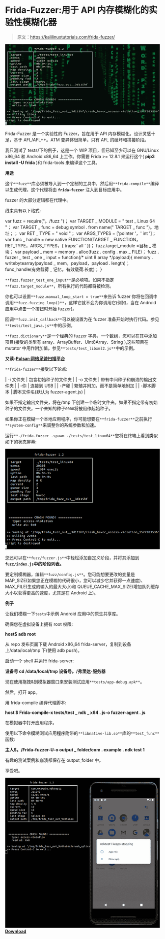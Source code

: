 # Frida-Fuzzer:用于 API 内存模糊化的实验性模糊化器

> 原文：<https://kalilinuxtutorials.com/frida-fuzzer/>

[![Frida-Fuzzer : Experimental Fuzzer Used For API In-Memory Fuzzing](img/d54c51ddef6570d9704090b835b3f630.png "Frida-Fuzzer : Experimental Fuzzer Used For API In-Memory Fuzzing")](https://1.bp.blogspot.com/-vIUspGS70rs/XospqasQxVI/AAAAAAAAF1c/w6Tr3r4BprkPuu8P05J6uenBsdRmx-uggCLcBGAsYHQ/s1600/frida-fuzzer-1%25281%2529.png)

Frida-Fuzzer 是一个实验性的 Fuzzer，旨在用于 API 内存模糊化。设计灵感十足，基于 AFL/AFL++。ATM 变异体很简单，只有 AFL 的破坏和拼接阶段。

我只测试了 tests/下的例子，这是一个 WIP 项目，但已知至少可以在 GNU/Linux x86_64 和 Android x86_64 上工作。你需要 Frida >= 12.8.1 来运行这个( **pip3 install -U frida** )和 frida-tools 来编译这个工具。

**用途**

这个`**fuzz**`库必须被导入到一个定制的工具中，然后用`**frida-compile**`编译以生成代理，这个代理将由 **`frida-fuzzer`** 注入到目标应用中。

fuzzer 的大部分逻辑都在代理中。

线束具有以下格式:

var fuzz = require("。/fuzz ")；
var TARGET _ MODULE = " test _ Linux 64 "；
var TARGET _ func = debug symbol . from name(" TARGET _ func ")。地址；；
var RET _ TYPE = " void "；
var ARGS_TYPES = ['pointer '，' int ']；
var func _ handle = new native FUNCTION(TARGET _ FUNCTION，RET_TYPE，ARGS_TYPES，{ traps:' all ' })；
fuzz.target_module =目标 _ 模块；
var payload _ mem = memory . alloc(fuzz . config . max _ FILE)；
fuzz . fuzzer _ test _ one _ input = function(/* uint 8 array */payload){
memory . writebytearray(payload _ mem，payload，payload . length)；
func_handle(有效载荷 _ 记忆，有效载荷.长度)；
}

`**fuzz.fuzzer_test_one_input**`是必填项。如果不指定`**fuzz.target_module**`，所有执行的代码都将被检测。

你也可以设置`**fuzz.manual_loop_start = true**`来告诉 fuzzer 你将在回调中调用`**fuzz.fuzzing_loop()**`，这样它就不会为你调用它(例如，当在 Android 应用中点击一个按钮时开始 fuzzer)。

回调`**fuzz.init_callback**`可以被设置为在 fuzzer 准备开始时执行代码。参见`**tests/test_java.js**`中的示例。

`**fuzz.dictionary**`是一个经典的 fuzzer 字典，一个数组，您可以在其中添加项目(接受的类型有 array、ArrayBuffer、Uint8Array、String ),这些项目在 mutator 中用作附加值。参见`**tests/test_libxml2.js**`中的示例。

**又读-[Pulsar:网络足迹扫描平台](https://kalilinuxtutorials.com/pulsar/)**

`**frida-fuzzer**`接受以下论点:

| -i 文件夹 | 包含初始种子的文件夹 |
| -o 文件夹 | 带有中间种子和崩溃的输出文件夹 |
| -你 | 连接到 USB |
| -产卵 | 繁殖并附加，而不是简单地附加 |
| -脚本脚本 | 脚本文件名(默认为 fuzzer-agent.js) |

如果不指定输出文件夹，将在/tmp 下创建一个临时文件夹。如果不指定带有初始种子的文件夹，一个未知的种子`0000`将被用作起始种子。

如果你正在模糊一个本地应用程序，你可能想要在`**frida-fuzzer**`之前执行`**system-config**`来调整你的系统参数和加速。

运行`**./frida-fuzzer -spawn ./tests/test_linux64**`您将在终端上看到类似如下的状态屏幕:

![](img/9e7632ed79c499d99e1f809b27096b36.png)

您还可以在`**fuzz/fuzzer.js**`中轻松添加自定义阶段，并将其添加到 **`fuzz/index.js`中的阶段列表。**

要定制模糊器，编辑`**fuzz/config.js**`。您可能想要更改的变量是 MAP_SIZE(如果您正在模糊的代码很小，您可以减少它并获得一点速度)、MAX_FILE(生成的输入的最大大小)和 QUEUE_CACHE_MAX_SIZE(增加队列缓存大小以获得更高的速度，尤其是在 Android 上)。

**例子**

让我们模糊一下`tests`中示例 Android 应用中的原生共享库。

确保您在虚拟设备上拥有 root 权限:

**host$ adb root**

从 repo 发布页面下载 Android x86_64 frida-server，复制到设备上/data/local/tmp 下(使用 adb push)。

启动一个 shell 并运行 frida-server:

**设备号 cd /data/local/tmp
设备号。/弗里达-服务器**

现在使用拖拽&到模拟器窗口来安装测试应用`**tests/app-debug.apk**`。

然后，打开 app。

用 frida-compile 编译代理脚本:

**host $ Frida-compile-x tests/test _ ndk _ x64 . js-o fuzzer-agent . js**

在模拟器中打开应用程序。

使用以下命令模糊测试应用程序附带的`**libnative-lib.so**`库的`**test_func**`函数:

**主人$。/Frida-fuzzer-U-o output _ folder/com . example . ndk test 1**

有趣的测试案例和崩溃都保存在 output_folder 中。

享受吧。

![](img/113f4e87ddf56977c591644a07b9420f.png)[**Download**](https://github.com/andreafioraldi/frida-fuzzer)